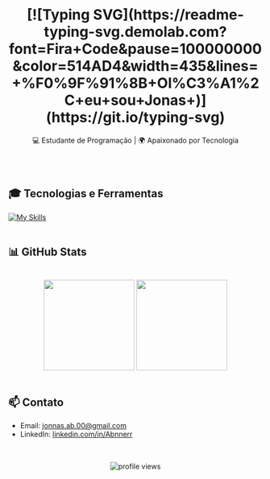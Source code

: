 <h1 align="center">[![Typing SVG](https://readme-typing-svg.demolab.com?font=Fira+Code&pause=100000000&color=514AD4&width=435&lines=+%F0%9F%91%8B+Ol%C3%A1%2C+eu+sou+Jonas+)](https://git.io/typing-svg)</h1>




<p align="center">
  💻 Estudante de Programação | 🌍 Apaixonado por Tecnologia
</p><br><br>


## 🎓 Tecnologias e Ferramentas
[![My Skills](https://skillicons.dev/icons?i=html,css,javascript,python,tailwind,react)](https://skillicons.dev)<br><br>

## 📊 GitHub Stats

<br>
<div align="center">
  <img height="180em" src="https://github-readme-stats.vercel.app/api?username=Abnnerr&show_icons=true&theme=tokyonight"/>
  <img height="180em" src="https://github-readme-stats.vercel.app/api/top-langs/?username=Abnnerr&layout=compact&langs_count=7&theme=tokyonight"/>
</div>
<br>

## 📫 Contato

- Email: [jonnas.ab.00@gmail.com](jonnas.ab.00@gmail.com)
- LinkedIn: [linkedin.com/in/Abnnerr](https://www.linkedin.com/in/abner-vieira-b34710365/)
  <br><br>
##
<p align="center">
  <img src="https://komarev.com/ghpvc/?username=Abnnerr&style=for-the-badge&color=red" alt="profile views" />
</p>


